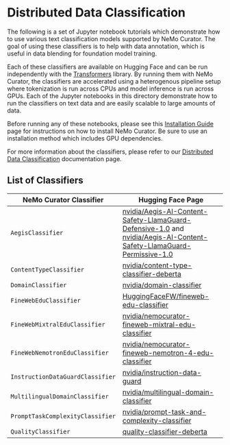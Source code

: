 # Distributed Data Classification

The following is a set of Jupyter notebook tutorials which demonstrate how to use various text classification models supported by NeMo Curator.
The goal of using these classifiers is to help with data annotation, which is useful in data blending for foundation model training.

Each of these classifiers are available on Hugging Face and can be run independently with the [Transformers](https://github.com/huggingface/transformers) library.
By running them with NeMo Curator, the classifiers are accelerated using a heterogenous pipeline setup where tokenization is run across CPUs and model inference is run across GPUs.
Each of the Jupyter notebooks in this directory demonstrate how to run the classifiers on text data and are easily scalable to large amounts of data.

Before running any of these notebooks, please see this [Installation Guide](https://docs.nvidia.com/nemo/curator/latest/admin/installation.html#admin-installation) page for instructions on how to install NeMo Curator. Be sure to use an installation method which includes GPU dependencies.

For more information about the classifiers, please refer to our [Distributed Data Classification](https://docs.nvidia.com/nemo/curator/latest/curate-text/process-data/quality-assessment/distributed-classifier.html) documentation page.

## List of Classifiers

<div align="center">

| NeMo Curator Classifier | Hugging Face Page |
| --- | --- |
| `AegisClassifier` | [nvidia/Aegis-AI-Content-Safety-LlamaGuard-Defensive-1.0](https://huggingface.co/nvidia/Aegis-AI-Content-Safety-LlamaGuard-Defensive-1.0) and [nvidia/Aegis-AI-Content-Safety-LlamaGuard-Permissive-1.0](https://huggingface.co/nvidia/Aegis-AI-Content-Safety-LlamaGuard-Permissive-1.0) |
| `ContentTypeClassifier` | [nvidia/content-type-classifier-deberta](https://huggingface.co/nvidia/content-type-classifier-deberta) |
| `DomainClassifier` | [nvidia/domain-classifier](https://huggingface.co/nvidia/domain-classifier) |
| `FineWebEduClassifier` | [HuggingFaceFW/fineweb-edu-classifier](https://huggingface.co/HuggingFaceFW/fineweb-edu-classifier) |
| `FineWebMixtralEduClassifier` | [nvidia/nemocurator-fineweb-mixtral-edu-classifier](https://huggingface.co/nvidia/nemocurator-fineweb-mixtral-edu-classifier) |
| `FineWebNemotronEduClassifier` | [nvidia/nemocurator-fineweb-nemotron-4-edu-classifier](https://huggingface.co/nvidia/nemocurator-fineweb-nemotron-4-edu-classifier) |
| `InstructionDataGuardClassifier` | [nvidia/instruction-data-guard](https://huggingface.co/nvidia/instruction-data-guard) |
| `MultilingualDomainClassifier` | [nvidia/multilingual-domain-classifier](https://huggingface.co/nvidia/multilingual-domain-classifier) |
| `PromptTaskComplexityClassifier` | [nvidia/prompt-task-and-complexity-classifier](https://huggingface.co/nvidia/prompt-task-and-complexity-classifier) |
| `QualityClassifier` | [quality-classifier-deberta](https://huggingface.co/nvidia/quality-classifier-deberta) |

</div>
